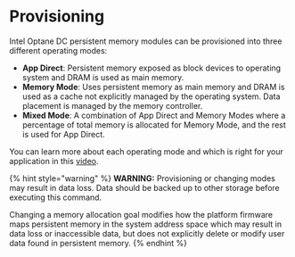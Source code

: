 # Provisioning

Intel Optane DC persistent memory modules can be provisioned into three different operating modes:

* **App Direct**: Persistent memory exposed as block devices to operating system and DRAM is used as main memory.
* **Memory Mode**: Uses persistent memory as main memory and DRAM is used as a cache not explicitly managed by the operating system. Data placement is managed by the memory controller. 
* **Mixed Mode**: A combination of App Direct and Memory Modes where a percentage of total memory is allocated for Memory Mode, and the rest is used for App Direct.

You can learn more about each operating mode and which is right for your application in this [video](https://www.youtube.com/watch?v=gqo3gty-R4s).

{% hint style="warning" %}
**WARNING:** Provisioning or changing modes may result in data loss. Data should be backed up to other storage before executing this command.

Changing a memory allocation goal modifies how the platform firmware maps persistent memory in the system address space which may result in data loss or inaccessible data, but does not explicitly delete or modify user data found in persistent memory.
{% endhint %}

